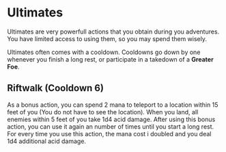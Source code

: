 # Ultimates

Ultimates are very powerfull actions that you obtain during you adventures. You have limited access to using them, so you may spend them wisely. 

Ultimates often comes with a cooldown. Cooldowns go down by one whenever you finish a long rest, or participate in a takedown of a **Greater Foe**.

## Riftwalk (Cooldown 6) 

As a bonus action, you can spend 2 mana to teleport to a location within 15 feet of you (You do not have to see the location). 
When you land, all enemies within 5 feet of you take 1d4 acid damage. After using this bonus action, you can use it again an number of times until you start a long rest. 
For every time you use this action, the mana cost i doubled and you deal 1d4 additional acid damage. 
